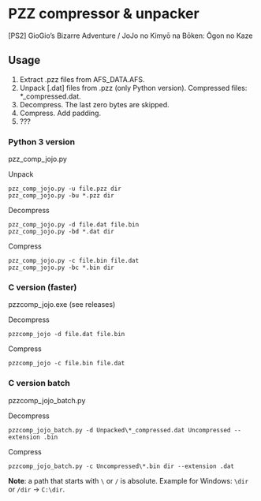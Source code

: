 # PZZ compressor &amp; unpacker
[PS2] GioGio’s Bizarre Adventure / JoJo no Kimyō na Bōken: Ōgon no Kaze
## Usage
1. Extract .pzz files from AFS_DATA.AFS.
2. Unpack [.dat] files from .pzz (only Python version). Compressed files: *_compressed.dat.
3. Decompress. The last zero bytes are skipped.
4. Compress. Add padding.
5. ???
### Python 3 version
pzz_comp_jojo.py

Unpack
```
pzz_comp_jojo.py -u file.pzz dir
pzz_comp_jojo.py -bu *.pzz dir
```
Decompress
```
pzz_comp_jojo.py -d file.dat file.bin
pzz_comp_jojo.py -bd *.dat dir
```
Compress
```
pzz_comp_jojo.py -c file.bin file.dat
pzz_comp_jojo.py -bc *.bin dir
```
### C version (faster)
pzzcomp_jojo.exe (see releases)

Decompress
```
pzzcomp_jojo -d file.dat file.bin
```
Compress
```
pzzcomp_jojo -c file.bin file.dat
```
### C version batch
pzzcomp_jojo_batch.py

Decompress
```
pzzcomp_jojo_batch.py -d Unpacked\*_compressed.dat Uncompressed --extension .bin
```
Compress
```
pzzcomp_jojo_batch.py -c Uncompressed\*.bin dir --extension .dat
```
**Note**: a path that starts with `\` or `/` is absolute. Example for Windows: `\dir` or `/dir` -> `C:\dir`.
